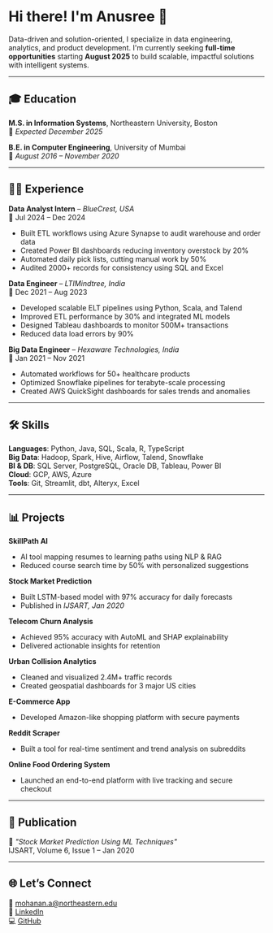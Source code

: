 
# Hi there! I'm Anusree 👋

Data-driven and solution-oriented, I specialize in data engineering, analytics, and product development. I'm currently seeking **full-time opportunities** starting **August 2025** to build scalable, impactful solutions with intelligent systems.

---

## 🎓 Education
**M.S. in Information Systems**, Northeastern University, Boston  
📅 *Expected December 2025*  

**B.E. in Computer Engineering**, University of Mumbai  
📅 *August 2016 – November 2020*

---

## 👩‍💼 Experience

**Data Analyst Intern** – *BlueCrest, USA*  
📅 Jul 2024 – Dec 2024  
- Built ETL workflows using Azure Synapse to audit warehouse and order data  
- Created Power BI dashboards reducing inventory overstock by 20%  
- Automated daily pick lists, cutting manual work by 50%  
- Audited 2000+ records for consistency using SQL and Excel  

**Data Engineer** – *LTIMindtree, India*  
📅 Dec 2021 – Aug 2023  
- Developed scalable ELT pipelines using Python, Scala, and Talend  
- Improved ETL performance by 30% and integrated ML models  
- Designed Tableau dashboards to monitor 500M+ transactions  
- Reduced data load errors by 90%  

**Big Data Engineer** – *Hexaware Technologies, India*  
📅 Jan 2021 – Nov 2021  
- Automated workflows for 50+ healthcare products  
- Optimized Snowflake pipelines for terabyte-scale processing  
- Created AWS QuickSight dashboards for sales trends and anomalies  

---

## 🛠 Skills
**Languages**: Python, Java, SQL, Scala, R, TypeScript  
**Big Data**: Hadoop, Spark, Hive, Airflow, Talend, Snowflake  
**BI & DB**: SQL Server, PostgreSQL, Oracle DB, Tableau, Power BI  
**Cloud**: GCP, AWS, Azure  
**Tools**: Git, Streamlit, dbt, Alteryx, Excel  

---

## 📊 Projects

**SkillPath AI**  
- AI tool mapping resumes to learning paths using NLP & RAG  
- Reduced course search time by 50% with personalized suggestions  

**Stock Market Prediction**  
- Built LSTM-based model with 97% accuracy for daily forecasts  
- Published in *IJSART, Jan 2020*  

**Telecom Churn Analysis**  
- Achieved 95% accuracy with AutoML and SHAP explainability  
- Delivered actionable insights for retention  

**Urban Collision Analytics**  
- Cleaned and visualized 2.4M+ traffic records  
- Created geospatial dashboards for 3 major US cities  

**E-Commerce App**  
- Developed Amazon-like shopping platform with secure payments  

**Reddit Scraper**  
- Built a tool for real-time sentiment and trend analysis on subreddits  

**Online Food Ordering System**  
- Launched an end-to-end platform with live tracking and secure checkout  

---

## 📝 Publication
📄 *"Stock Market Prediction Using ML Techniques"*  
IJSART, Volume 6, Issue 1 – Jan 2020

---

## 🌐 Let’s Connect
📧 mohanan.a@northeastern.edu  
🔗 [LinkedIn](https://www.linkedin.com/in/your-profile)  
💻 [GitHub](https://github.com/your-username)
